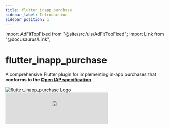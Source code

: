 ```yaml
---
title: flutter_inapp_purchase
sidebar_label: Introduction
sidebar_position: 1
---
```


import AdFitTopFixed from "@site/src/uis/AdFitTopFixed";
import Link from "@docusaurus/Link";

# flutter_inapp_purchase

A comprehensive Flutter plugin for implementing in-app purchases that **conforms to the [Open IAP specification](https://openiap.dev)**.

<div
  style={{
    display: 'flex',
    justifyContent: 'center',
    alignItems: 'center',
    gap: '2rem',
    margin: '2rem 0',
    flexWrap: 'wrap',
  }}
>
  <img
    src={require("@site/static/img/logo.png").default}
    alt="flutter_inapp_purchase Logo"
    style={{maxWidth: '280px', width: '60%', height: 'auto'}}
  />
  <iframe
    title="openiap-sponsor"
    src="https://ads.as.criteo.com/delivery/r/afr.php?z=up3WzS8Vkro4evgkPwGduw&u=%7C0739geO7I8towJ9tri5oCTiTmgX649oG34AhnPZq7c0%3D%7C&c1=0n2XosTo5ckbeNFvq0zVIcsyhyT3WKD0h8x1vhtYGkSkO0b8TwGJzvgWDUyB9U9Fk9ZEPKD72VQWkqPVpMQYPy2yS9pZ-gO7OSDPnT0hb1ilv1ey6SSH6LJIl4QhQltdlxZES-dRiryXmM58JoKZL8qIs-2JRvoDEk9wRGVWsaUskSiD7vkrBEvDeFkuD_lJ6oyxWcaW1EMCDtGleGpKNgE3Dn-r9IM1goBLqdz0EkvWQoN1vn9NJJ8N1AOaiKSa9QZfnvEbVTqv9Q47PJcA-Md9Fz5TUzSHAK3qqyQSVJqoKjmRVMm2a-sfm8V9KF8OUbcQQKnuvGlv8_ExxTj2k7ChvMfnEwWlrg3WI25BmwtEDwN4mHS5pdF4rQBPWdIuLGI2TeLZP6FmgryAnySUen9oCKaR3Qh_PCybMGtMZnmCiiPggRcJkTkBE0DdW3FBIXuqm_7kCiM8GLFkLy7KzaRt-uukAcAMFeCMlWK7cbx2mzh1Pjv_xs9rTqmpTQzs0gaTmtfheLGe1NAsPL4uPzodz94erRDVCgKA8BINzmc4aiE3suo5ySeylvtliNfez823Dtz0YTo6dWqfFdR1SCx93598rM2EY9rxboOW1hSASyCq2vjfu1a-8Pux_LW8BIwJSuq-KSq18JOld4sFJiSEs0a0JRv04pZWyr8urC_qUdHkkRU0PLM9tmnaFwAgOBjYirzo1W-fe-q3Z_SRP6dm2PGSgvqp6In3zHR2e0M&ct0=https%3A%2F%2Fkaat.daum.net%2Fad%2Fclick_thirdparty%3Bkyson_version%3D1.0%3Brequest_id%3Df03d71b0-2c6c-4d16-b1b4-281ae42a06b8-j0zr%3Badunit_id%3DDAN-YTmjDwlbcP42HBg6%3Btemplate_seq%3D%3Bsdk_type%3Dweb%3Bmed_dsp_id%3DCRITEO_NEW%3Bbid_id%3D68d015bc19f77f7b967055c069c00000%3Bdsp_id%3DCRITEO%3Bhratio%3D%3Bnetwork_type%3DGENERAL%3Bwratio%3D%3Bsdk_version%3D4.34.1%3Bad_type%3DBanner%3Bw%3D320%3Bh%3D100%3Bssp_id%3DKAKAO%3Bdevice_type%3DPC%3Bis_test%3Dfalse%3Bdummy%3D"
    width="320"
    height="100"
    frameBorder="0"
    scrolling="no"
    style={{border: 'none'}}
  />
</div>

## What is flutter_inapp_purchase?

This is an **In App Purchase** plugin for Flutter. This project has been **forked** from [react-native-iap](https://github.com/hyochan/react-native-iap). We are trying to share same experience of **in-app-purchase** in **flutter** as in **react-native**.

We will keep working on it as time goes by just like we did in **react-native-iap**.

## What this plugin does

- **Product Management**: Fetch and manage consumable and non-consumable products
- **Purchase Flow**: Handle complete purchase workflows with proper error handling
- **Subscription Support**: Full subscription lifecycle management
- **Receipt Validation**: Validate purchases on both platforms
- **Store Communication**: Direct communication with App Store and Google Play
- **Error Recovery**: Comprehensive error handling and recovery mechanisms

## Quick Start

Get started with flutter_inapp_purchase in minutes:

```bash
flutter pub add flutter_inapp_purchase:^6.8.0
```

```dart
import 'package:flutter_inapp_purchase/flutter_inapp_purchase.dart';

// Initialize connection
await FlutterInappPurchase.instance.initConnection();

// Fetch product details
final result = await FlutterInappPurchase.instance.fetchProducts(
  ProductRequest(
    skus: ['product_id'],
    type: ProductQueryType.InApp,
  ),
);

final products = result.value;

// Request purchase
final requestProps = RequestPurchaseProps.inApp(
  request: RequestPurchasePropsByPlatforms(
    ios: RequestPurchaseIosProps(
      sku: 'product_id',
      quantity: 1,
    ),
    android: RequestPurchaseAndroidProps(
      skus: ['product_id'],
    ),
  ),
);

await FlutterInappPurchase.instance.requestPurchase(requestProps);

// Restore active purchases (include expired iOS receipts if needed)
final purchases = await FlutterInappPurchase.instance.getAvailablePurchases(
  PurchaseOptions(
    onlyIncludeActiveItemsIOS: true,
  ),
);
```

## What's Next?

<div className="grid grid-cols-1 md:grid-cols-2 gap-4 my-8">
  <div className="card">
    <div className="card-body">
      <h3>Getting Started</h3>
      <p>Learn how to install and configure flutter_inapp_purchase in your project.</p>
      <Link to="/docs/getting-started/installation" className="button button--primary">Get Started →</Link>
    </div>
  </div>
  
  <div className="card">
    <div className="card-body">
      <h3>Guides</h3>
      <p>Follow step-by-step guides for implementing purchases and subscriptions.</p>
      <Link to="/docs/guides/purchases" className="button button--secondary">View Guides →</Link>
    </div>
  </div>
  
  <div className="card">
    <div className="card-body">
      <h3>API Reference</h3>
      <p>Comprehensive API documentation with examples and type definitions.</p>
      <Link to="/docs/api/" className="button button--secondary">API Docs →</Link>
    </div>
  </div>
  
  <div className="card">
    <div className="card-body">
      <h3>Examples</h3>
      <p>Real-world examples and implementation patterns.</p>
      <Link to="/docs/examples/basic-store" className="button button--secondary">See Examples →</Link>
    </div>
  </div>
</div>

Ready to implement in-app purchases in your Flutter app? Let's <Link to="/docs/getting-started/installation">get started</Link>!

## Sponsors & Community Support

We're building the OpenIAP ecosystem—defining the spec at
[openiap.dev](https://www.openiap.dev), maintaining
[openiap](https://github.com/hyodotdev/openiap) for the shared type
system, and shipping native SDKs such as
[openiap-apple](https://github.com/hyodotdev/openiap-apple) and
[openiap-google](https://github.com/hyodotdev/openiap-google). These modules
power [expo-iap](https://github.com/hyochan/expo-iap),
[flutter_inapp_purchase](https://github.com/hyochan/flutter_inapp_purchase), [kmp-iap](https://github.com/hyochan/kmp-iap), and [react-native-iap](https://github.com/hyochan/react-native-iap). After
simplifying fragmented APIs, the next milestone is a streamlined purchase flow:
`initConnection → fetchProducts → requestPurchase → (server receipt validation) → finishTransaction`.

Your sponsorship keeps this work moving—ensuring more developers across
platforms, OS, and frameworks can implement IAPs without headaches while we
expand to additional plugins and payment systems. Sponsors receive shout-outs
in each release and, depending on tier, can request tailored support. If you’re
interested—or have rollout feedback to share—you can view sponsorship options at
[openiap.dev/sponsors](https://www.openiap.dev/sponsors).

This project is maintained by [hyochan](https://github.com/hyochan).

- **GitHub Issues**: [Report bugs and feature requests](https://github.com/hyochan/flutter_inapp_purchase/issues)
- **Discussions**: [Join community discussions](https://github.com/hyochan/flutter_inapp_purchase/discussions)
- **Slack**: [Join the real-time chat](http://hyo.dev/joinSlack)
- **Contributing**: [Contribute to the project](https://github.com/hyochan/flutter_inapp_purchase/blob/main/CONTRIBUTING.md)
